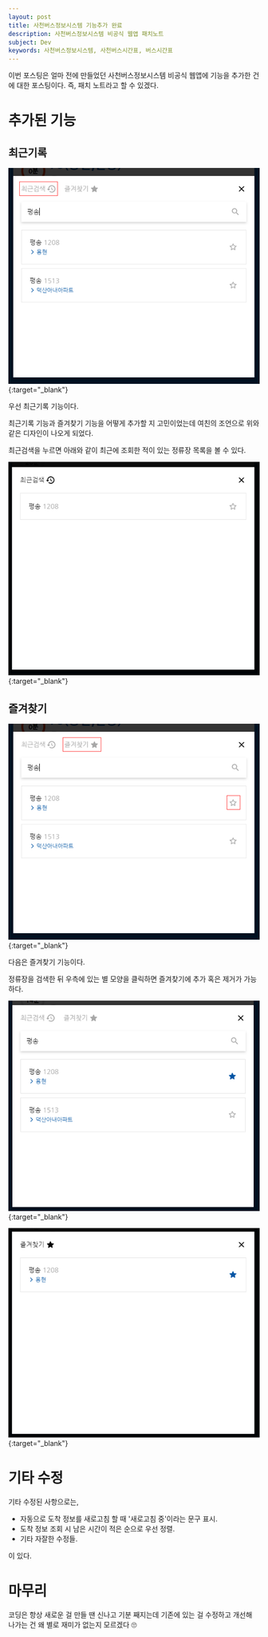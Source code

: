 ```yaml
---
layout: post
title: 사천버스정보시스템 기능추가 완료
description: 사천버스정보시스템 비공식 웹앱 패치노트
subject: Dev
keywords: 사천버스정보시스템, 사천버스시간표, 버스시간표
---
```


이번 포스팅은 얼마 전에 만들었던 사천버스정보시스템 비공식 웹앱에 기능을 추가한 건에 대한 포스팅이다.
즉, 패치 노트라고 할 수 있겠다.

# 추가된 기능

## 최근기록

[![검색모달 - 최근검색](/assets/images/sacheon-bus-recent.png)](/assets/images/sacheon-bus-recent.png){:target="_blank"}

우선 최근기록 기능이다.

최근기록 기능과 즐겨찾기 기능을 어떻게 추가할 지 고민이었는데 여친의 조언으로 위와 같은 디자인이 나오게 되었다.

최근검색을 누르면 아래와 같이 최근에 조회한 적이 있는 정류장 목록을 볼 수 있다.

[![최근검색 모달](/assets/images/sacheon-bus-recent-modal.png)](/assets/images/sacheon-bus-recent-modal.png){:target="_blank"}

## 즐겨찾기

[![검색모달 - 즐겨찾기](/assets/images/sacheon-bus-favorite.png)](/assets/images/sacheon-bus-favorite.png){:target="_blank"}

다음은 즐겨찾기 기능이다.

정류장을 검색한 뒤 우측에 있는 별 모양을 클릭하면 즐겨찾기에 추가 혹은 제거가 가능하다.

[![검색모달 - 즐겨찾기 추가](/assets/images/sacheon-bus-favorite-check.png)](/assets/images/sacheon-bus-favorite-check.png){:target="_blank"}

[![즐겨찾기 모달](/assets/images/sacheon-bus-favorite-modal.png)](/assets/images/sacheon-bus-favorite-modal.png){:target="_blank"}

# 기타 수정

기타 수정된 사항으로는,

- 자동으로 도착 정보를 새로고침 할 때 '새로고침 중'이라는 문구 표시.
- 도착 정보 조회 시 남은 시간이 적은 순으로 우선 정렬.
- 기타 자잘한 수정들.

이 있다.

# 마무리

코딩은 항상 새로운 걸 만들 땐 신나고 기분 째지는데
기존에 있는 걸 수정하고 개선해 나가는 건 왜 별로 재미가 없는지 모르겠다 🙄
